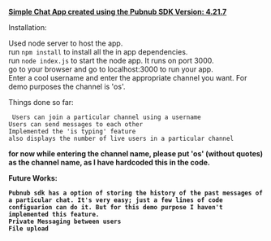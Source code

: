 <u><b>Simple Chat App created using the Pubnub SDK Version: 4.21.7</b></u><br>

Installation:

Used node server to host the app.<br>
run `npm install` to install all the in app dependencies.<br>
run `node index.js` to start the node app. It runs on port 3000.<br>
go to your browser and go to localhost:3000 to run your app.<br>
Enter a cool username and enter the appropriate channel you want. For demo purposes the channel is 'os'.<br>


Things done so far:


	 Users can join a particular channel using a username 
	Users can send messages to each other 
	Implemented the 'is typing' feature
	also displays the number of live users in a particular channel 
<b>for now while entering the channel name, please put 'os' (without quotes) as the channel name, as I have hardcoded this in the code.<b>


Future Works:

	Pubnub sdk has a option of storing the history of the past messages of a particular chat. It's very easy; just a few lines of code configuarion can do it. But for this demo purpose I haven't implemented this feature. 
	Private Messaging between users 
	File upload 

